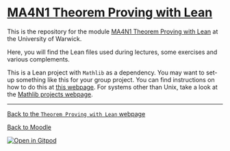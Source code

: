 # [MA4N1 Theorem Proving with Lean](https://adomani.github.io/Syllabus/MA4N1/toc)

This is the repository for the module [MA4N1 Theorem Proving with Lean](https://adomani.github.io/Syllabus/MA4N1/toc) at the University of Warwick.

Here, you will find the Lean files used during lectures, some exercises and various complements.

This is a Lean project with `Mathlib` as a dependency.
You may want to set-up something like this for your group project.
You can find instructions on how to do this at [this webpage](https://adomani.github.io/Syllabus/MA4N1/instructions_for_new_project).
For systems other than Unix, take a look at the [Mathlib projects webpage](https://leanprover-community.github.io/install/project.html#creating-a-lean-project).

---

[Back to the `Theorem Proving with Lean` webpage](https://adomani.github.io/Syllabus/MA4N1/toc)

[Back to Moodle](https://moodle.warwick.ac.uk/course/view.php?id=58287#section-0)

[![Open in Gitpod](https://gitpod.io/button/open-in-gitpod.svg)](https://gitpod.io/#https://github.com/adomani/MA4N1_2023)
